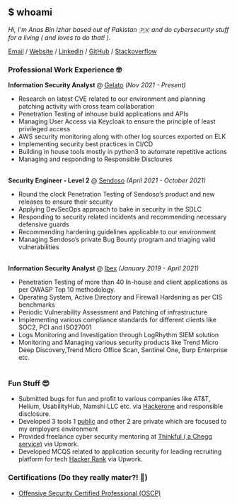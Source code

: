 ## $ whoami
_Hi, I'm Anas Bin Izhar based out of Pakistan 🇵🇰 and do cybersecurity stuff for a living ( and loves to do that! )._

[Email](mailto:anasizhar1@gmail.com) / [Website](https://anasizhar.github.io/anas-web) / [LinkedIn](https://www.linkedin.com/in/anas0x00/) / [GitHub](https://github.com/anasizhar) / [Stackoverflow](https://security.stackexchange.com/users/219978/syed-anas)

### Professional Work Experience 🤓

**Information Security Analyst** @ [Gelato](https://www.gelato.com/en-US/) _(Nov 2021 - Present)_ <br>
  - Research on latest CVE related to our environment and planning patching activity with cross team collaboration
  - Penetration Testing of inhouse build applications and APIs
  - Managing User Access via Keycloak to ensure the principle of least privileged access
  - AWS security monitoring along with other log sources exported on ELK
  - Implementing security best practices in CI/CD
  - Building in house tools mostly in python3 to automate repetitive actions
  - Managing and responding to Responsible Discloures
<br><br>

**Security Engineer - Level 2** @ [Sendoso](https://sendoso.com/) _(April 2021 - October 2021)_ <br>
  - Round the clock Penetration Testing of Sendoso’s product and new releases to ensure their security
  - Applying DevSecOps approach to bake in security in the SDLC
  - Responding to security related incidents and recommending necessary defensive guards
  - Recommending hardening guidelines applicable to our environment
  - Managing Sendoso’s private Bug Bounty program and triaging valid vulnerabilities
<br><br>

**Information Security Analyst** @ [Ibex](https://www.ibex.co/) _(January 2019 - April 2021)_ <br>
  - Penetration Testing of more than 40 In-house and client applications as per OWASP Top 10 methodology.
  - Operating System, Active Directory and Firewall Hardening as per CIS benchmarks
  - Periodic Vulnerability Assessment and Patching of infrastructure
  - Implementing various compliance standards for different clients like SOC2, PCI and ISO27001
  - Logs Monitoring and Investigation through LogRhythm SIEM solution
  - Monitoring and Managing various security products like Trend Micro Deep Discovery,Trend Micro Office Scan, Sentinel One, Burp Enterprise etc.
<br><br>

### Fun Stuff 😎
  - Submitted bugs for fun and profit to various companies like AT&T, Helium, UsabilityHub, Namshi LLC etc. via [Hackerone](https://hackerone.com/n00bs3c?type=user) and responsible disclosure.
  - Developed 3 tools 1 [public](https://github.com/anasizhar/lazy_nessus) and other 2 are private which are focused to my employers environment
  - Provided freelance cyber security mentoring at [Thinkful ( a Chegg service)](https://www.thinkful.com/) via Upwork.
  - Developed MCQS related to application security for leading recruiting platform for tech [Hacker Rank](https://www.hackerrank.com/) via Upwork.

### Certifications (Do they really mater?! 🤔)
  - [Offensive Security Certified Professional (OSCP)](https://www.credly.com/badges/b1aba2b2-d50f-4de2-909d-d631c6cc154c)
